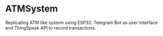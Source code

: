 # ATMSystem
Replicating ATM like system using ESP32. Telegram Bot as user interface and ThingSpeak API to record transactions.
